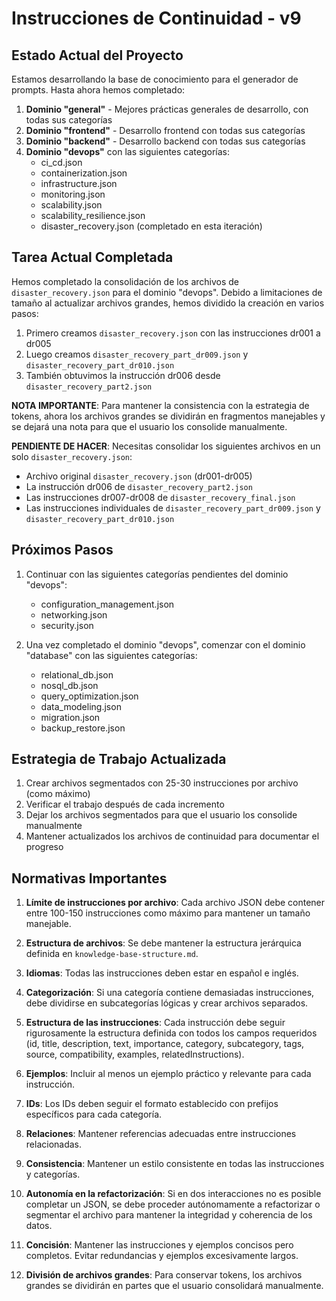 # Instrucciones de Continuidad - v9

## Estado Actual del Proyecto

Estamos desarrollando la base de conocimiento para el generador de prompts. Hasta ahora hemos completado:

1. **Dominio "general"** - Mejores prácticas generales de desarrollo, con todas sus categorías
2. **Dominio "frontend"** - Desarrollo frontend con todas sus categorías
3. **Dominio "backend"** - Desarrollo backend con todas sus categorías
4. **Dominio "devops"** con las siguientes categorías:
   - ci_cd.json
   - containerization.json
   - infrastructure.json
   - monitoring.json
   - scalability.json
   - scalability_resilience.json
   - disaster_recovery.json (completado en esta iteración)

## Tarea Actual Completada

Hemos completado la consolidación de los archivos de `disaster_recovery.json` para el dominio "devops". Debido a limitaciones de tamaño al actualizar archivos grandes, hemos dividido la creación en varios pasos:

1. Primero creamos `disaster_recovery.json` con las instrucciones dr001 a dr005
2. Luego creamos `disaster_recovery_part_dr009.json` y `disaster_recovery_part_dr010.json` 
3. También obtuvimos la instrucción dr006 desde `disaster_recovery_part2.json`

**NOTA IMPORTANTE**: Para mantener la consistencia con la estrategia de tokens, ahora los archivos grandes se dividirán en fragmentos manejables y se dejará una nota para que el usuario los consolide manualmente.

**PENDIENTE DE HACER**: Necesitas consolidar los siguientes archivos en un solo `disaster_recovery.json`:
- Archivo original `disaster_recovery.json` (dr001-dr005)
- La instrucción dr006 de `disaster_recovery_part2.json`
- Las instrucciones dr007-dr008 de `disaster_recovery_final.json`
- Las instrucciones individuales de `disaster_recovery_part_dr009.json` y `disaster_recovery_part_dr010.json`

## Próximos Pasos

1. Continuar con las siguientes categorías pendientes del dominio "devops":
   - configuration_management.json
   - networking.json
   - security.json

2. Una vez completado el dominio "devops", comenzar con el dominio "database" con las siguientes categorías:
   - relational_db.json
   - nosql_db.json
   - query_optimization.json
   - data_modeling.json
   - migration.json
   - backup_restore.json

## Estrategia de Trabajo Actualizada

1. Crear archivos segmentados con 25-30 instrucciones por archivo (como máximo)
2. Verificar el trabajo después de cada incremento
3. Dejar los archivos segmentados para que el usuario los consolide manualmente
4. Mantener actualizados los archivos de continuidad para documentar el progreso

## Normativas Importantes

1. **Límite de instrucciones por archivo**: Cada archivo JSON debe contener entre 100-150 instrucciones como máximo para mantener un tamaño manejable.

2. **Estructura de archivos**: Se debe mantener la estructura jerárquica definida en `knowledge-base-structure.md`.

3. **Idiomas**: Todas las instrucciones deben estar en español e inglés.

4. **Categorización**: Si una categoría contiene demasiadas instrucciones, debe dividirse en subcategorías lógicas y crear archivos separados.

5. **Estructura de las instrucciones**: Cada instrucción debe seguir rigurosamente la estructura definida con todos los campos requeridos (id, title, description, text, importance, category, subcategory, tags, source, compatibility, examples, relatedInstructions).

6. **Ejemplos**: Incluir al menos un ejemplo práctico y relevante para cada instrucción.

7. **IDs**: Los IDs deben seguir el formato establecido con prefijos específicos para cada categoría.

8. **Relaciones**: Mantener referencias adecuadas entre instrucciones relacionadas.

9. **Consistencia**: Mantener un estilo consistente en todas las instrucciones y categorías.

10. **Autonomía en la refactorización**: Si en dos interacciones no es posible completar un JSON, se debe proceder autónomamente a refactorizar o segmentar el archivo para mantener la integridad y coherencia de los datos.

11. **Concisión**: Mantener las instrucciones y ejemplos concisos pero completos. Evitar redundancias y ejemplos excesivamente largos.

12. **División de archivos grandes**: Para conservar tokens, los archivos grandes se dividirán en partes que el usuario consolidará manualmente.
